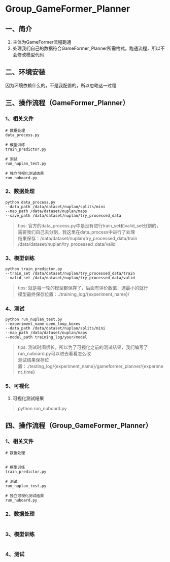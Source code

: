 # Group_GameFormer_Planner
## 一、简介
1. 主体为GameFormer流程跑通
2. 处理我们自己的数据符合GameFormer_Planner所需格式，跑通流程，所以不会修改模型代码

## 二、环境安装
因为环境依赖什么的，不是我配置的，所以忽略这一过程

## 三、操作流程（GameFormer_Planner）
### 1、相关文件
```shell
# 数据处理
data_process.py

# 模型训练
train_predictor.py

# 测试
run_nuplan_test.py

# 独立可视化测试结果
run_nuboard.py
```

### 2、数据处理
```shell
python data_process.py
--data_path /data/dataset/nuplan/splits/mini
--map_path /data/dataset/nuplan/maps
--save_path /data/dataset/nuplan/try_processed_data
```

> tips: 官方的data_process.py中是没有进行train_set和valid_set分割的，需要我们自己去分割，我这里在data_process中进行了处理  
> 结果保存：/data/dataset/nuplan/try_processed_data/train /data/dataset/nuplan/try_processed_data/valid

### 3、模型训练
```shell
python train_predictor.py 
--train_set /data/dataset/nuplan/try_processed_data/train 
--valid_set /data/dataset/nuplan/try_processed_data/valid
```

> tips: 就是每一轮的模型都保存了，后面有评价数值，选最小的就行  
> 模型最终保存位置：./training_log/{experiment_name}/

### 4、测试
```shell
python run_nuplan_test.py
--experiment_name open_loop_boxes
--data_path /data/dataset/nuplan/splits/mini
--map_path /data/dataset/nuplan/maps
--model_path training_log/your/model
```

> tips: 测试时间很长，所以为了可视化之前的测试结果，我们编写了run_nuboard.py可以进去看看怎么改  
> 测试结果保存位置：./testing_log/{experiment_name}/gameformer_planner/{experiment_time}

### 5、可视化
1. 可视化测试结果
> python run_nuboard.py

## 四、操作流程（Group_GameFormer_Planner）
### 1、相关文件
```shell
# 数据处理


# 模型训练
train_predictor.py

# 测试
run_nuplan_test.py

# 独立可视化测试结果
run_nuboard.py
```

### 2、数据处理
```shell

```

### 3、模型训练
```shell

```

### 4、测试
```shell

```